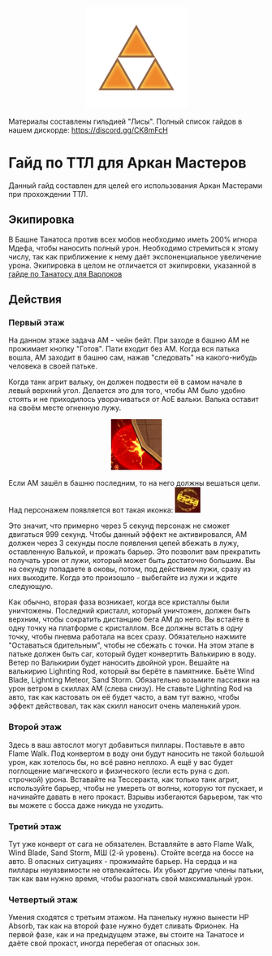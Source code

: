 <center><img src="./triforce.png" width="200" height="200"/></center>
<p>Материалы составлены гильдией "Лисы". Полный список гайдов в нашем дискорде: <a target="_blank" href="https://discord.gg/CK8mFcH"> https://discord.gg/CK8mFcH</a></p>
<h1 id="гайд-по-ТТЛ-для-аркан-мастеров">Гайд по ТТЛ для Аркан Мастеров</h1>
<p>Данный гайд составлен для целей его использования Аркан Мастерами при прохождении ТТЛ.</p>
<h2 id="экипировка">Экипировка</h2>
<p>В Башне Танатоса против всех мобов необходимо иметь 200% игнора Мдефа, чтобы наносить полный урон. Необходимо стремиться к этому числу, так как приближение к нему даёт экспоненциальное увеличение урона. Экипировка в целом не отличается от экипировки, указанной в <a target="_blank" href="https://rom-foxes.github.io/info/guide/ep6/general/thanatos/wizard/"> гайде по Танатосу для Варлоков</a> </p>
<h2 id="действия">Действия</h2>
<h3 id="первый-этаж">Первый этаж</h3>
<p>На данном этаже задача АМ - чейн бейт. При заходе в башню АМ не прожимает кнопку "Готов". Пати входит без АМ. Когда вся патька вошла, АМ заходит в башню сам, нажав "следовать" на какого-нибудь человека в своей патьке.</p>
<p>Когда танк агрит вальку, он должен подвести её в самом начале в левый верхний угол. Делается это для того, чтобы АМ было удобно стоять и не приходилось уворачиваться от АоЕ вальки. Валька оставит на своём месте огненную лужу.</p>
<center><img src="./pool.png" width="100" height="100"/></center>
<p>Если АМ зашёл в башню последним, то на него должны вешаться цепи. Над персонажем появляется вот такая иконка: <img src="./chain.png" width="50" height="50"/></p>
<p>Это значит, что примерно через 5 секунд персонаж не сможет двигаться 999 секунд. Чтобы данный эффект не активировался, АМ должен через 3 секунды после появления цепей вбежать в лужу, оставленную Валькой, и прожать барьер. Это позволит вам прекратить получать урон от лужи, который может быть достаточно большим. Вы на секунду попадаете в оковы, потом, под действием лужи, сразу из них выходите. Когда это произошло - выбегайте из лужи и ждите следующую.</p>
<p>Как обычно, вторая фаза возникает, когда все кристаллы были уничтожены. Последний кристалл, который уничтожен, должен быть верхним, чтобы сократить дистанцию бега АМ до него. Вы встаёте в одну точку на платформе с кристаллом. Все должны встать в одну точку, чтобы пневма работала на всех сразу. Обязательно нажмите "Оставаться бдительным", чтобы не сбежать с точки. На этом этапе в патьке должен быть саг, который будет конвертить Валькирию в воду. Ветер по Валькирии будет наносить двойной урон. Вешайте на валькирию Lighnting Rod, который вы берёте в памятнике. Бьёте Wind Blade, Lighnting Meteor, Sand Storm. Обязательно возьмите пассивки на урон ветром в скиллах АМ (слева снизу). Не ставьте Lighnting Rod на авто, так как кастовать он её будет часто, а вам тут важно, чтобы эффект действовал, так как скилл наносит очень маленький урон.</p>
<h3 id="второй-этаж">Второй этаж</h3>
<p>Здесь в ваш автослот могут добавиться пиллары. Поставьте в авто Flame Walk. Под конвертом в воду они будут наносить не такой большой урон, как хотелось бы, но всё равно неплохо. А ещё у вас будет поглощение магического и физического (если есть руна с доп. строчкой) урона. Вставайте на Тессеракта, как только танк агрит, используйте барьер, чтобы не умереть от волны, которую тот пускает, и начинайте давать в него прокаст. Взрывы избегаются барьером, так что вы можете с босса даже никуда не уходить.</p>
<h3 id="третий-этаж">Третий этаж</h3>
<p>Тут уже конверт от сага не обязателен. Вставляйте в авто Flame Walk, Wind Blade, Sand Storm, МШ (2-й уровень). Стойте всегда на боссе на авто. В опасных ситуациях - прожимайте барьер. На сердца и на пиллары неуязвимости не отвлекайтесь. Их убьют другие члены патьки, так как вам нужно время, чтобы разогнать свой максимальный урон.</p>
<h3 id="четвертый-этаж">Четвертый этаж</h3>
<p>Умения сходятся с третьим этажом. На панельку нужно вынести HP Absorb, так как на второй фазе нужно будет сливать Фрионек. На первой фазе, как и на предыдущем этаже, вы стоите на Танатосе и даёте свой прокаст, иногда перебегая от опасных зон.</p>
